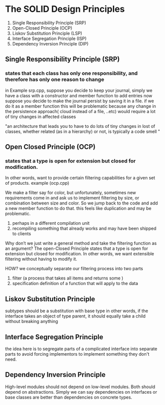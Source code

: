 # The SOLID Design Principles

1. Single Responsibility Principle (SRP)
2. Open-Closed Principle (OCP)
3. Liskov Substitution Principle (LSP)
4. Interface Segregation Principle (ISP)
5. Dependency Inversion Principle (DIP)

## Single Responsibility Principle (SRP)

### states that each class has only one responsibility, and therefore has only one reason to change

in Example srp.cpp, suppose you decide to keep your journal, simply we have a class with a constructor and member function to add entries
now suppose you decide to make the journal persist by saving it in a file. if we do it as a member function this will be problematic because any change in the persistence approach( cloud instead of a file, ..etc) would require a lot of tiny changes in affected classes

"an architecture that leads you to have to do lots of tiny changes in lost of classes, whether related (as in a hierarchy) or not, is typically a code smell "

## Open Closed Principle (OCP)

### states that a type is open for extension but closed for modification.

In other words, want to provide certain filtering capabilities for a given set of products. example (ocp.cpp)

We make a filter say for color, but unfortunately, sometimes new requirements come in and ask us to implement filtering by size, or combination between size and color. So we jump back to the code and add a new member function to do that. this feels like duplication and may be problematic.

1. perhaps in a different compilation unit
2. recompiling something that already works and may have been shipped to clients

Why don’t we just write a general method and take the filtering function as an argument? The open-Closed Principle states that a type is open for extension but closed for modification.
In other words, we want extensible filtering without having to modify it.

HOW?
we conceptually separate our filtering process into two parts

1. filter (a process that takes all items and returns some )
2. specification definition of a function that will apply to the data

## Liskov Substitution Principle

subtypes should be a substitution with base type
in other words, if the interface takes an object of type parent, it should equally take a child without breaking anything

## Interface Segregation Principle

the idea here is to segregate parts of a complicated interface into separate parts to avoid forcing implementors to implement something they don't need.

## Dependency Inversion Principle

High-level modules should not depend on low-level modules. Both should depend on abstractions.
Simply we can say dependencies on interfaces or base classes are better than dependencies on concrete types.
